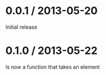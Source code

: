 
0.0.1 / 2013-05-20
==================
Initial release

0.1.0 / 2013-05-22
==================
Is now a function that takes an element
